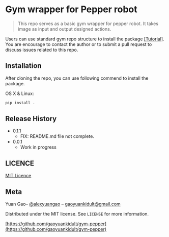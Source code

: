 # Gym wrapper for Pepper robot
> This repo serves as a basic gym wrapper for pepper robot. It takes image as input and output designed actions.

Users can use standard gym repo structure to install the package [[Tutorial]](https://github.com/openai/gym/tree/master/gym/envs#how-to-create-new-environments-for-gym). You are encourage to contact the author or to submit a pull request to discuss issues related to this  repo.

## Installation
After cloning the repo, you can use following commend to install the package.

OS X & Linux:

```sh
pip install .
```

## Release History

* 0.1.1
    * FIX: README.md file not complete.
* 0.0.1
    * Work in progress

## LICENCE

[MIT Licence](https://en.wikipedia.org/wiki/MIT_License)

## Meta

Yuan Gao– [@alexyuangao](https://twitter.com/alexyuangao) – gaoyuankidult@gmail.com

Distributed under the MIT license. See ``LICENSE`` for more information.

[https://github.com/gaoyuankidult/gym-pepper](https://github.com/gaoyuankidult/gym-pepper)
